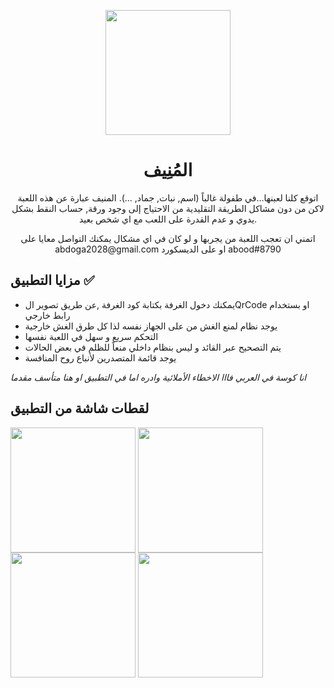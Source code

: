 <p align="center">
<img align="center" src="https://user-images.githubusercontent.com/67074750/172014157-31dc1e76-960d-4437-8dd4-7e0a314b6c14.png" width="200"/>
</p>


<h1 align="center">المُنِيف</h1>

<p align="center">
اتوقع كلنا لعبنها...في طفولة غالباً (اسم, نبات, جماد, ...).
المنيف عبارة عن هذه اللعبة لاكن من دون مشاكل الطريقة التقليدية من الاحتياج إلى وجود ورقة, حساب النقط بشكل يدوي و عدم القدرة على اللعب مع اي شخص بعيد.
</p>
<p align="center">
  اتمني ان تعجب اللعبة من يجربها و لو كان في اي مشكال يمكنك التواصل معايا على abdoga2028@gmail.com او على الديسكورد abood#8790
</p>
<h2>مزايا التطبيق ✅</h2>

 * يمكنك دخول الغرفة  بكتابة كود الغرفة ,عن طريق تصوير الQrCode او بستخدام رابط خارجي
 * يوجد نظام لمنع الغش من على الجهاز نفسه لذا كل طرق الغش خارجية
 * التحكم سريع و سهل في اللعبة نفسها 
 * يتم التصحيح عبر القائد و ليس بنظام داخلي منعاً للظلم في بعض الحالات
 * يوجد قائمة المتصدرين لأنباع روح المنافسة

 *انا كوسة في العربي فااا الاخطاء الأملائية وادره اما في التطبيق او هنا متأسف مقدما*
<h2>لقطات شاشة من التطبيق</h2>
<p align="center" style="display:inline" float="left">
  <img align="center" src="https://user-images.githubusercontent.com/67074750/174643780-f109910b-df4e-438d-8876-e571322bda2e.png" width="200"/>
  <img align="center" src="https://user-images.githubusercontent.com/67074750/174643789-41619c3e-edf6-48ba-9032-a5e2d1b2f1d0.png" width="200"/>
  <img align="center" src="https://user-images.githubusercontent.com/67074750/174643800-b894116c-e12f-4c10-941b-f5535cf7c6df.png" width="200"/>
  <img align="center" src="https://user-images.githubusercontent.com/67074750/174643793-8f4387dd-1bb3-4310-b193-a61237de93c5.png" width="200"/>
</p>

